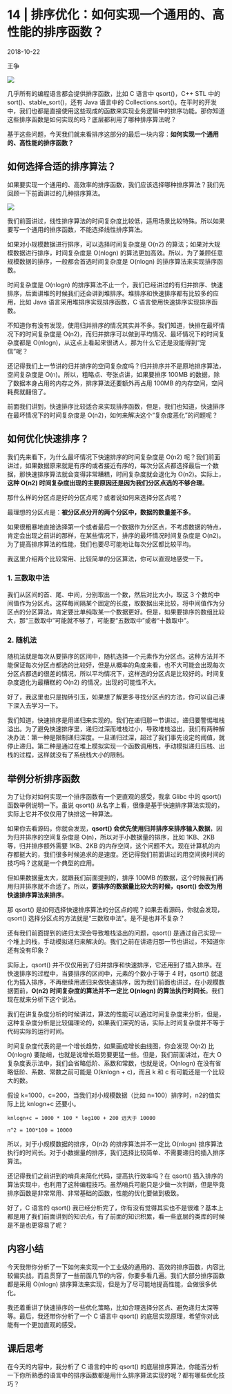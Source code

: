 # 14 \| 排序优化：如何实现一个通用的、高性能的排序函数？

2018-10-22

王争

![](https://static001.geekbang.org/resource/image/5f/59/5f4a25bed43d39bccd03614486d62559.jpg)

几乎所有的编程语言都会提供排序函数，比如 C 语言中 qsort\(\)，C++ STL 中的 sort\(\)、stable\_sort\(\)，还有 Java 语言中的 Collections.sort\(\)。在平时的开发中，我们也都是直接使用这些现成的函数来实现业务逻辑中的排序功能。那你知道这些排序函数是如何实现的吗？底层都利用了哪种排序算法呢？

基于这些问题，今天我们就来看排序这部分的最后一块内容：**如何实现一个通用的、高性能的排序函数？**

## 如何选择合适的排序算法？

如果要实现一个通用的、高效率的排序函数，我们应该选择哪种排序算法？我们先回顾一下前面讲过的几种排序算法。

![](https://static001.geekbang.org/resource/image/1f/fd/1f6ef7e0a5365d6e9d68f0ccc71755fd.jpg)

我们前面讲过，线性排序算法的时间复杂度比较低，适用场景比较特殊。所以如果要写一个通用的排序函数，不能选择线性排序算法。

如果对小规模数据进行排序，可以选择时间复杂度是 O\(n2\) 的算法；如果对大规模数据进行排序，时间复杂度是 O\(nlogn\) 的算法更加高效。所以，为了兼顾任意规模数据的排序，一般都会首选时间复杂度是 O\(nlogn\) 的排序算法来实现排序函数。

时间复杂度是 O\(nlogn\) 的排序算法不止一个，我们已经讲过的有归并排序、快速排序，后面讲堆的时候我们还会讲到堆排序。堆排序和快速排序都有比较多的应用，比如 Java 语言采用堆排序实现排序函数，C 语言使用快速排序实现排序函数。

不知道你有没有发现，使用归并排序的情况其实并不多。我们知道，快排在最坏情况下的时间复杂度是 O\(n2\)，而归并排序可以做到平均情况、最坏情况下的时间复杂度都是 O\(nlogn\)，从这点上看起来很诱人，那为什么它还是没能得到“宠信”呢？

还记得我们上一节讲的归并排序的空间复杂度吗？归并排序并不是原地排序算法，空间复杂度是 O\(n\)。所以，粗略点、夸张点讲，如果要排序 100MB 的数据，除了数据本身占用的内存之外，排序算法还要额外再占用 100MB 的内存空间，空间耗费就翻倍了。

前面我们讲到，快速排序比较适合来实现排序函数，但是，我们也知道，快速排序在最坏情况下的时间复杂度是 O\(n2\)，如何来解决这个“复杂度恶化”的问题呢？

## 如何优化快速排序？

我们先来看下，为什么最坏情况下快速排序的时间复杂度是 O\(n2\) 呢？我们前面讲过，如果数据原来就是有序的或者接近有序的，每次分区点都选择最后一个数据，那快速排序算法就会变得非常糟糕，时间复杂度就会退化为 O\(n2\)。实际上，**这种 O\(n2\) 时间复杂度出现的主要原因还是因为我们分区点选的不够合理**。

那什么样的分区点是好的分区点呢？或者说如何来选择分区点呢？

最理想的分区点是：**被分区点分开的两个分区中，数据的数量差不多**。

如果很粗暴地直接选择第一个或者最后一个数据作为分区点，不考虑数据的特点，肯定会出现之前讲的那样，在某些情况下，排序的最坏情况时间复杂度是 O\(n2\)。为了提高排序算法的性能，我们也要尽可能地让每次分区都比较平均。

我这里介绍两个比较常用、比较简单的分区算法，你可以直观地感受一下。

### 1. 三数取中法

我们从区间的首、尾、中间，分别取出一个数，然后对比大小，取这 3 个数的中间值作为分区点。这样每间隔某个固定的长度，取数据出来比较，将中间值作为分区点的分区算法，肯定要比单纯取某一个数据更好。但是，如果要排序的数组比较大，那“三数取中”可能就不够了，可能要“五数取中”或者“十数取中”。

### 2. 随机法

随机法就是每次从要排序的区间中，随机选择一个元素作为分区点。这种方法并不能保证每次分区点都选的比较好，但是从概率的角度来看，也不大可能会出现每次分区点都选的很差的情况，所以平均情况下，这样选的分区点是比较好的。时间复杂度退化为最糟糕的 O\(n2\) 的情况，出现的可能性不大。

好了，我这里也只是抛砖引玉，如果想了解更多寻找分区点的方法，你可以自己课下深入去学习一下。

我们知道，快速排序是用递归来实现的。我们在递归那一节讲过，递归要警惕堆栈溢出。为了避免快速排序里，递归过深而堆栈过小，导致堆栈溢出，我们有两种解决办法：第一种是限制递归深度。一旦递归过深，超过了我们事先设定的阈值，就停止递归。第二种是通过在堆上模拟实现一个函数调用栈，手动模拟递归压栈、出栈的过程，这样就没有了系统栈大小的限制。

## 举例分析排序函数

为了让你对如何实现一个排序函数有一个更直观的感受，我拿 Glibc 中的 qsort\(\) 函数举例说明一下。虽说 qsort\(\) 从名字上看，很像是基于快速排序算法实现的，实际上它并不仅仅用了快排这一种算法。

如果你去看源码，你就会发现，**qsort\(\) 会优先使用归并排序来排序输入数据**，因为归并排序的空间复杂度是 O\(n\)，所以对于小数据量的排序，比如 1KB、2KB 等，归并排序额外需要 1KB、2KB 的内存空间，这个问题不大。现在计算机的内存都挺大的，我们很多时候追求的是速度。还记得我们前面讲过的用空间换时间的技巧吗？这就是一个典型的应用。

但如果数据量太大，就跟我们前面提到的，排序 100MB 的数据，这个时候我们再用归并排序就不合适了。所以，**要排序的数据量比较大的时候，qsort\(\) 会改为用快速排序算法来排序**。

那 qsort\(\) 是如何选择快速排序算法的分区点的呢？如果去看源码，你就会发现，qsort\(\) 选择分区点的方法就是“三数取中法”。是不是也并不复杂？

还有我们前面提到的递归太深会导致堆栈溢出的问题，qsort\(\) 是通过自己实现一个堆上的栈，手动模拟递归来解决的。我们之前在讲递归那一节也讲过，不知道你还有没有印象？

实际上，qsort\(\) 并不仅仅用到了归并排序和快速排序，它还用到了插入排序。在快速排序的过程中，当要排序的区间中，元素的个数小于等于 4 时，qsort\(\) 就退化为插入排序，不再继续用递归来做快速排序，因为我们前面也讲过，在小规模数据面前，**O\(n2\) 时间复杂度的算法并不一定比 O\(nlogn\) 的算法执行时间长**。我们现在就来分析下这个说法。

我们在讲复杂度分析的时候讲过，算法的性能可以通过时间复杂度来分析，但是，这种复杂度分析是比较偏理论的，如果我们深究的话，实际上时间复杂度并不等于代码实际的运行时间。

时间复杂度代表的是一个增长趋势，如果画成增长曲线图，你会发现 O\(n2\) 比 O\(nlogn\) 要陡峭，也就是说增长趋势要更猛一些。但是，我们前面讲过，在大 O 复杂度表示法中，我们会省略低阶、系数和常数，也就是说，O\(nlogn\) 在没有省略低阶、系数、常数之前可能是 O\(knlogn + c\)，而且 k 和 c 有可能还是一个比较大的数。

假设 k=1000，c=200，当我们对小规模数据（比如 n=100）排序时，n2的值实际上比 knlogn+c 还要小。

```
knlogn+c = 1000 * 100 * log100 + 200 远大于 10000

n^2 = 100*100 = 10000
```

所以，对于小规模数据的排序，O\(n2\) 的排序算法并不一定比 O\(nlogn\) 排序算法执行的时间长。对于小数据量的排序，我们选择比较简单、不需要递归的插入排序算法。

还记得我们之前讲到的哨兵来简化代码，提高执行效率吗？在 qsort\(\) 插入排序的算法实现中，也利用了这种编程技巧。虽然哨兵可能只是少做一次判断，但是毕竟排序函数是非常常用、非常基础的函数，性能的优化要做到极致。

好了，C 语言的 qsort\(\) 我已经分析完了，你有没有觉得其实也不是很难？基本上都是用了我们前面讲到的知识点，有了前面的知识积累，看一些底层的类库的时候是不是也更容易了呢？

## 内容小结

今天我带你分析了一下如何来实现一个工业级的通用的、高效的排序函数，内容比较偏实战，而且贯穿了一些前面几节的内容，你要多看几遍。我们大部分排序函数都是采用 O\(nlogn\) 排序算法来实现，但是为了尽可能地提高性能，会做很多优化。

我还着重讲了快速排序的一些优化策略，比如合理选择分区点、避免递归太深等等。最后，我还带你分析了一个 C 语言中 qsort\(\) 的底层实现原理，希望你对此能有一个更加直观的感受。

## 课后思考

在今天的内容中，我分析了 C 语言的中的 qsort\(\) 的底层排序算法，你能否分析一下你所熟悉的语言中的排序函数都是用什么排序算法实现的呢？都有哪些优化技巧？

